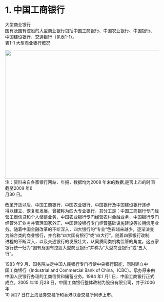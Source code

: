 # 1. 中国工商银行

大型商业银行<br />
      国有及国有控股的大型商业银行包括中国工商银行、中国农业银行、中国银行、<br />
      中国建设银行、交通银行（见表1-1）。<br />
      表1-1 大型商业银行概况</p>
    <p><img src="http://i.teamkn.com/i/anHfRHgh.png" width="842" height="421" />注：资料来自各家银行网站、年报，数据均为2008 年末的数据,是否上市的时间截至2009 年6<br />
    月30 日。</p>
    <p>改革开放以后，中国工商银行、中国农业银行、中国银行及中国建设银行逐步<br />
      得以建立、恢复和发展，曾被称为四大专业银行，其分工是：中国工商银行专门经<br />
      营工商信贷和个人储蓄业务，中国农业银行专门经营农村金融业务，中国银行专门<br />
      经营外汇业务并管理国家外汇，中国建设银行专门经营基础设施建设等长期信用业<br />
      务。随着中国金融改革的不断深入，四大银行的“专业”色彩越来越少，逐渐演变<br />
      为综合类的商业银行，并合称“四大国有银行”或“四大行”。随着四家银行改制<br />
      进程的不断深入，以及交通银行的发展壮大，从同质同类机构监管的角度。这五家<br />
      银行统一归为“国有及国有控股大型商业银行”并称为“大型商业银行”或“五大<br />
    行”。</p>
    <p>1983 年9 月，国务院决定中国人民银行专门行使中央银行职能，同时建立中<br />
      国工商银行（Industrial and Commercial Bank of China，ICBC）。承办原来由<br />
      中国人民银行办理的工商信贷和储蓄业务。1984 年1 月1 日，中国工商银行正式<br />
      成立。2005 年10 月28 日，中国工商银行整体改制为股份有限公司，并于2006 年<br />
    10 月27 日在上海证券交易所和香港联合交易所同步上市。